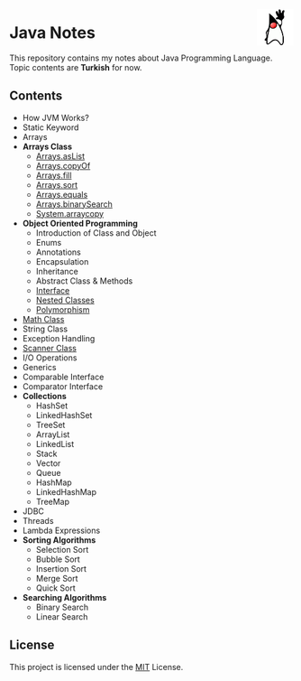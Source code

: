 
<p align="right">
<img align="right" 
src="https://github.com/barisdalyan/java-notes/blob/master/img/openjdklogo.png" alt="@barisdalyan" height="65" width="65" />
</p>

# Java Notes 
This repository contains my notes about Java Programming Language. Topic contents are **Turkish** for now.

## Contents
- How JVM Works?
- Static Keyword
- Arrays
- **Arrays Class**
  - [Arrays.asList](https://github.com/barisdalyan/java-notes/blob/master/content/arrays-class/arrays-aslist_tr.md)
  - [Arrays.copyOf](https://github.com/barisdalyan/java-notes/blob/master/content/arrays-class/arrays-copyof_tr.md)
  - [Arrays.fill](https://github.com/barisdalyan/java-notes/blob/master/content/arrays-class/arrays-fill_tr.md)
  - [Arrays.sort](https://github.com/barisdalyan/java-notes/blob/master/content/arrays-class/arrays-sort_tr.md)
  - [Arrays.equals](https://github.com/barisdalyan/java-notes/blob/master/content/arrays-class/compare-arrays_tr.md)
  - [Arrays.binarySearch](https://github.com/barisdalyan/java-notes/blob/master/content/arrays-class/search-in-arrays_tr.md)
  - [System.arraycopy](https://github.com/barisdalyan/java-notes/blob/master/content/arrays-class/system-arraycopy_tr.md)
- **Object Oriented Programming**
  - Introduction of Class and Object
  - Enums
  - Annotations
  - Encapsulation
  - Inheritance
  - Abstract Class & Methods
  - [Interface](https://github.com/barisdalyan/java-notes/blob/master/content/interface/interface_tr.md)
  - [Nested Classes](https://github.com/barisdalyan/java-notes/blob/master/content/nested-class/nested_classes_tr.md)
  - [Polymorphism](https://github.com/barisdalyan/java-notes/blob/master/content/polymorphism/polymorphism_tr.md)
- [Math Class](https://github.com/barisdalyan/java-notes/blob/master/content/math-class/math_class_tr.md)
- String Class
- Exception Handling
- [Scanner Class](https://github.com/barisdalyan/java-notes/blob/master/content/scanner-class/scanner_class_tr.md)
- I/O Operations
- Generics
- Comparable Interface
- Comparator Interface
- **Collections**
  - HashSet
  - LinkedHashSet
  - TreeSet
  - ArrayList
  - LinkedList
  - Stack
  - Vector
  - Queue
  - HashMap
  - LinkedHashMap
  - TreeMap
- JDBC
- Threads
- Lambda Expressions
- **Sorting Algorithms**
  - Selection Sort
  - Bubble Sort
  - Insertion Sort
  - Merge Sort
  - Quick Sort
- **Searching Algorithms**
  - Binary Search
  - Linear Search

## License
This project is licensed under the [MIT](https://github.com/barisdalyan/java-notes/blob/master/LICENSE) License.
